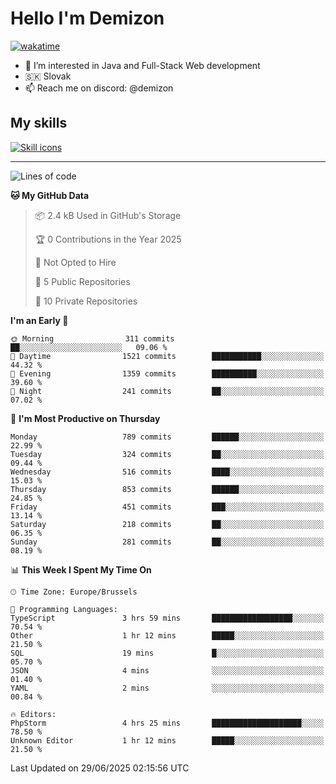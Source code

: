 # Hello I'm Demizon
[![wakatime](https://wakatime.com/badge/user/6ad1949f-d6d7-44f9-9eee-c35e54cc499b.svg)](https://wakatime.com/@6ad1949f-d6d7-44f9-9eee-c35e54cc499b)
- 👀 I’m interested in Java and Full-Stack Web development
- 🇸🇰 Slovak
- 📫 Reach me on discord: @demizon

## My skills
[![Skill icons](https://skillicons.dev/icons?i=java,js,ts,html,css,react,nextjs,tailwind,supabase,py,git,docker,linux,mysql,postgres,mongo&theme=dark)](https://github.com/Demizon3433)

---

<!--START_SECTION:waka-->
![Lines of code](https://img.shields.io/badge/From%20Hello%20World%20I%27ve%20Written-1.1%20million%20lines%20of%20code-blue)

**🐱 My GitHub Data** 

> 📦 2.4 kB Used in GitHub's Storage 
 > 
> 🏆 0 Contributions in the Year 2025
 > 
> 🚫 Not Opted to Hire
 > 
> 📜 5 Public Repositories 
 > 
> 🔑 10 Private Repositories 
 > 
**I'm an Early 🐤** 

```text
🌞 Morning                311 commits         ██░░░░░░░░░░░░░░░░░░░░░░░   09.06 % 
🌆 Daytime                1521 commits        ███████████░░░░░░░░░░░░░░   44.32 % 
🌃 Evening                1359 commits        ██████████░░░░░░░░░░░░░░░   39.60 % 
🌙 Night                  241 commits         ██░░░░░░░░░░░░░░░░░░░░░░░   07.02 % 
```
📅 **I'm Most Productive on Thursday** 

```text
Monday                   789 commits         ██████░░░░░░░░░░░░░░░░░░░   22.99 % 
Tuesday                  324 commits         ██░░░░░░░░░░░░░░░░░░░░░░░   09.44 % 
Wednesday                516 commits         ████░░░░░░░░░░░░░░░░░░░░░   15.03 % 
Thursday                 853 commits         ██████░░░░░░░░░░░░░░░░░░░   24.85 % 
Friday                   451 commits         ███░░░░░░░░░░░░░░░░░░░░░░   13.14 % 
Saturday                 218 commits         ██░░░░░░░░░░░░░░░░░░░░░░░   06.35 % 
Sunday                   281 commits         ██░░░░░░░░░░░░░░░░░░░░░░░   08.19 % 
```


📊 **This Week I Spent My Time On** 

```text
🕑︎ Time Zone: Europe/Brussels

💬 Programming Languages: 
TypeScript               3 hrs 59 mins       ██████████████████░░░░░░░   70.54 % 
Other                    1 hr 12 mins        █████░░░░░░░░░░░░░░░░░░░░   21.50 % 
SQL                      19 mins             █░░░░░░░░░░░░░░░░░░░░░░░░   05.70 % 
JSON                     4 mins              ░░░░░░░░░░░░░░░░░░░░░░░░░   01.40 % 
YAML                     2 mins              ░░░░░░░░░░░░░░░░░░░░░░░░░   00.84 % 

🔥 Editors: 
PhpStorm                 4 hrs 25 mins       ████████████████████░░░░░   78.50 % 
Unknown Editor           1 hr 12 mins        █████░░░░░░░░░░░░░░░░░░░░   21.50 % 
```


 Last Updated on 29/06/2025 02:15:56 UTC
<!--END_SECTION:waka-->
